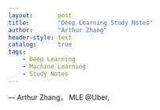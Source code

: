 ```yaml
---
layout:       post
title:        "Deep Learning Study Notes"
author:       "Arthur Zhang"
header-style: text
catalog:      true
tags:
    - Deep Learning
    - Machine Learning
    - Study Notes
---
```

[Here]: <https://probable-purpose-878.notion.site/Deep-Learning-7c55b18700354406a63e4cb56ad0f9a6>

— Arthur Zhang， MLE @Uber, 

